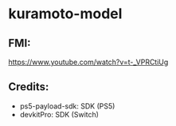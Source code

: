# kuramoto-model

## FMI:

https://www.youtube.com/watch?v=t-_VPRCtiUg


## Credits:

- ps5-payload-sdk: SDK (PS5)
- devkitPro: SDK (Switch)
